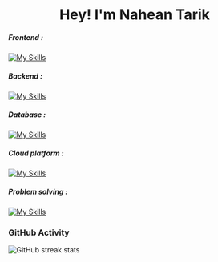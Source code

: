 <h1 align="center">Hey! I'm Nahean Tarik</h1>

<h5 align="left">Frontend :</h5>

[![My Skills](https://skillicons.dev/icons?i=html,css,js,react,tailwind)](https://skillicons.dev)

<h5 align="left">Backend :</h5>

[![My Skills](https://skillicons.dev/icons?i=django,flask,nextjs)](https://skillicons.dev)

<h5 align="left">Database :</h5>

[![My Skills](https://skillicons.dev/icons?i=mysql,mongodb,sqlite)](https://skillicons.dev)

<h5 align="left">Cloud platform :</h5>

[![My Skills](https://skillicons.dev/icons?i=heroku,firebase)](https://skillicons.dev)

<h5 align="left">Problem solving :</h5>

[![My Skills](https://skillicons.dev/icons?i=c,python,js)](https://skillicons.dev)


<h3 align="left">GitHub Activity</h3>

<!-- ![GitHub stats](https://github-readme-stats.vercel.app/api?username=naheantarik&theme=react&show_icons=true&count_private=true)  -->
![GitHub streak stats](https://streak-stats.demolab.com/?user=naheantarik&theme=react&show_icons=true&count_private=true)
